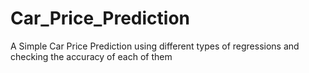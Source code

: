 # Car_Price_Prediction
A Simple Car Price Prediction using different types of regressions and checking the accuracy of each of them
